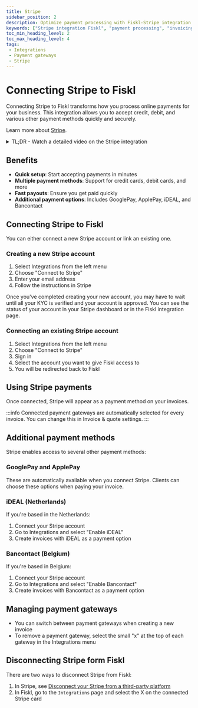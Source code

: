 ```yaml
---
title: Stripe
sidebar_position: 2
description: Optimize payment processing with Fiskl-Stripe integration. Automate invoicing and simplify financial transactions effortlessly.
keywords: ["Stripe integration Fiskl", "payment processing", "invoicing automation", "small business payments", "Fiskl features"]
toc_min_heading_level: 2
toc_max_heading_level: 4
tags:
 - Integrations
 - Payment gateways
 - Stripe
---
```


# Connecting Stripe to Fiskl

Connecting Stripe to Fiskl transforms how you process online payments for your business. This integration allows you to accept credit, debit, and various other payment methods quickly and securely.

Learn more about [Stripe](https://stripe.com/).

<details>

  <summary>TL;DR - Watch a detailed video on the Stripe integration </summary>

  <div style={{ position: 'relative', paddingBottom: '40%', height: 0, width: '100%' }}>
<iframe width="560" height="315" src="https://www.youtube.com/embed/Pt4kY-msSAY?si=P9mh4ODD3c0aq1Rm" title="YouTube video player" frameborder="0" allow="accelerometer; autoplay; clipboard-write; encrypted-media; gyroscope; picture-in-picture; web-share" referrerpolicy="strict-origin-when-cross-origin" allowfullscreen></iframe>
</div>
</details>

## Benefits

- **Quick setup**: Start accepting payments in minutes
- **Multiple payment methods**: Support for credit cards, debit cards, and more
- **Fast payouts**: Ensure you get paid quickly
- **Additional payment options**: Includes GooglePay, ApplePay, iDEAL, and Bancontact

## Connecting Stripe to Fiskl

You can either connect a new Stripe account or link an existing one.

### Creating a new Stripe account

1. Select Integrations from the left menu
2. Choose "Connect to Stripe"
3. Enter your email address
4. Follow the instructions in Stripe

Once you've completed creating your new account, you may have to wait until all your KYC is verified and your account is approved. You can see the status of your account in your Stripe dashboard or in the Fiskl integration page.

### Connecting an existing Stripe account

1. Select Integrations from the left menu
2. Choose "Connect to Stripe"
3. Sign in
4. Select the account you want to give Fiskl access to
5. You will be redirected back to Fiskl

## Using Stripe payments

Once connected, Stripe will appear as a payment method on your invoices.

:::info
Connected payment gateways are automatically selected for every invoice. You can change this in Invoice & quote settings.
:::

## Additional payment methods

Stripe enables access to several other payment methods:

### GooglePay and ApplePay

These are automatically available when you connect Stripe. Clients can choose these options when paying your invoice.

### iDEAL (Netherlands)

If you're based in the Netherlands:

1. Connect your Stripe account
2. Go to Integrations and select "Enable iDEAL"
3. Create invoices with iDEAL as a payment option

### Bancontact (Belgium)

If you're based in Belgium:

1. Connect your Stripe account
2. Go to Integrations and select "Enable Bancontact"
3. Create invoices with Bancontact as a payment option

## Managing payment gateways

- You can switch between payment gateways when creating a new invoice
- To remove a payment gateway, select the small "x" at the top of each gateway in the Integrations menu

## Disconnecting Stripe form Fiskl

There are two ways to disconnect Stripe from Fiskl:

1. In Stripe, see [Disconnect your Stripe from a third-party platform](https://support.stripe.com/questions/disconnect-your-stripe-account-from-a-connected-third-party-platform)
2. In Fiskl, go to the `Integrations` page and select the X on the connected Stripe card
